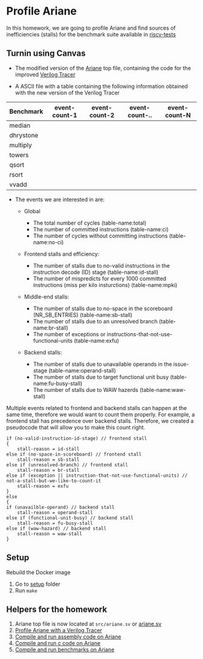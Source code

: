 # Profile Ariane

In this homework, we are going to profile Ariane and find sources of inefficiencies (stalls)
for the benchmark suite available in [riscv-tests](https://github.com/riscv/riscv-tests)

## Turnin using Canvas

* The modified version of the [Ariane](https://bitbucket.org/taylor-bsg/cse548-18sp-hw/src/master/hw1/src/ariane.sv) top file, containing the
code for the improved [Verilog Tracer](tracer.md)

* A ASCII file with a table containing the following information obtained with the new version of the Verilog Tracer

| Benchmark | event-count-1 | event-count-2 | event-count-..| event-count-N |
|-----------|---------------|---------------|---------------|---------------|
| median    | | | |
| dhrystone | | | |
| multiply  | | | |
| towers    | | | |
| qsort     | | | |
| rsort     | | | |
| vvadd     | | | |

* The events we are interested in are:

    * Global
        + The total number of cycles (table-name:total) 
        + The number of committed instructions (table-name:ci)
        + The number of cycles without committing instructions (table-name:no-ci)
        
    * Frontend stalls and efficiency:
        + The number of stalls due to no-valid instructions in the instruction decode (ID) stage (table-name:id-stall)
        + The number of mispredicts for every 1000 committed instructions (miss per kilo insturctions) (table-name:mpki) 
        
    * Middle-end stalls:
        + The number of stalls due to no-space in the scoreboard (NR_SB_ENTRIES) (table-name:sb-stall)
        + The number of stalls due to an unresolved branch (table-name:br-stall)
        + The number of exceptions or instructions-that-not-use-functional-units (table-name:exfu)


    * Backend stalls:
        + The number of stalls due to unavailable operands in the issue-stage (table-name:operand-stall)
        + The number of stalls due to target functional unit busy (table-name:fu-busy-stall)
        + The number of stalls due to WAW hazerds (table-name:waw-stall)

Multiple events related to frontend and backend stalls can happen at the same time, therefore we would want to count them
properly. For example, a frontend stall has precedence over backend stalls. Therefore, we created a pseudocode that
will allow you to make this count right.

```
if (no-valid-instruction-id-stage) // frontend stall
{
    stall-reason = id-stall
else if (no-space-in-scoreboard) // frontend stall
    stall-reason = sb-stall
else if (unresolved-branch) // frontend stall
    stall-reason = br-stall
else if (exception || instruction-that-not-use-functional-units) // not-a-stall-but-we-like-to-count-it
    stall-reason = exfu
}
else
{
if (unavailble-operand) // backend stall
    stall-reason = operand-stall
else if (functional-unit-busy) // backend stall
    stall-reason = fu-busy-stall
else if (waw-hazard) // backend stall
    stall-reason = waw-stall
}
```

## Setup

Rebuild the Docker image

1. Go to [setup](https://bitbucket.org/taylor-bsg/cse548-18sp-hw/src/master/setup/) folder
2. Run `make`

## Helpers for the homework

1. Ariane top file is now located at `src/ariane.sv` or [ariane.sv](https://bitbucket.org/taylor-bsg/cse548-18sp-hw/src/master/hw1/src/ariane.sv)
2. [Profile Ariane with a Verilog Tracer](tracer.md)
3. [Compile and run assembly code on Ariane](assembly.md)
4. [Compile and run c code on Ariane](c.md)
5. [Compile and run benchmarks on Ariane](benchmark.md)
